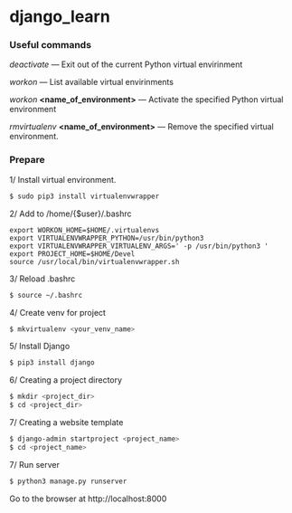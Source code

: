 # django_learn

### Useful commands

*deactivate* — Exit out of the current Python virtual envirinment

*workon* — List available virtual envirinments

*workon* **<name_of_environment>** — Activate the specified Python virtual environment

*rmvirtualenv* **<name_of_environment>** — Remove the specified virtual environment.

### Prepare
   
 1/ Install virtual environment.
   
 ```bash
 $ sudo pip3 install virtualenvwrapper
 ```  
   
 2/ Add to /home/{$user}/.bashrc
 
 ```
export WORKON_HOME=$HOME/.virtualenvs 
export VIRTUALENVWRAPPER_PYTHON=/usr/bin/python3 
export VIRTUALENVWRAPPER_VIRTUALENV_ARGS=' -p /usr/bin/python3 ' 
export PROJECT_HOME=$HOME/Devel 
source /usr/local/bin/virtualenvwrapper.sh
 ```  
   
 3/ Reload .bashrc
 
 ```bash
 $ source ~/.bashrc
 ```
 
 4/ Create venv for project
  
 ```bash
 $ mkvirtualenv <your_venv_name>
 ```
 
 5/ Install Django
  
 ```bash
 $ pip3 install django
 ```
 
 6/ Creating a project directory
  
 ```bash
 $ mkdir <project_dir>
 $ cd <project_dir>
 ```

 7/ Creating a website template
  
 ```bash
 $ django-admin startproject <project_name>
 $ cd <project_name>
 ```

 7/ Run server
  
 ```bash
 $ python3 manage.py runserver
 ``` 

  Go to the browser at http://localhost:8000
